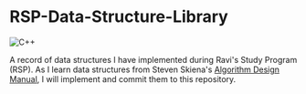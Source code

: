 # RSP-Data-Structure-Library 
![C++](https://img.shields.io/badge/c++-%2300599C.svg?style=for-the-badge&logo=c%2B%2B&logoColor=white)

A record of data structures I have implemented during Ravi's Study Program (RSP).
As I learn data structures from Steven Skiena's [Algorithm Design Manual](https://mimoza.marmara.edu.tr/~msakalli/cse706_12/SkienaTheAlgorithmDesignManual.pdf), I will implement and commit them to this repository.
